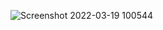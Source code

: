 ![Screenshot 2022-03-19 100544](https://user-images.githubusercontent.com/96426109/159097038-c5c601c4-1407-4c03-b74d-ada56197c0f8.png)
